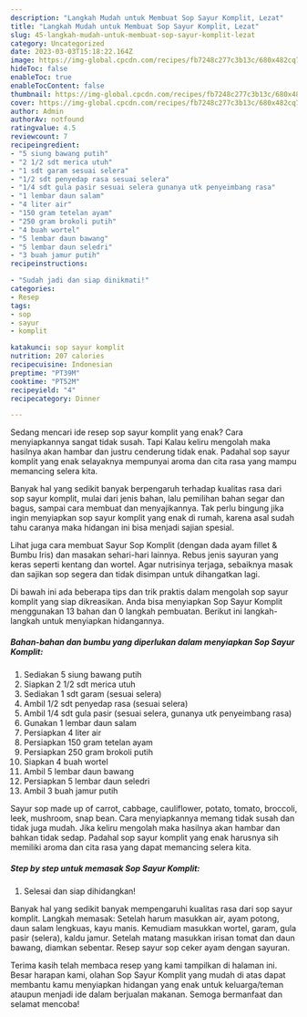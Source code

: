 ```yaml
---
description: "Langkah Mudah untuk Membuat Sop Sayur Komplit, Lezat"
title: "Langkah Mudah untuk Membuat Sop Sayur Komplit, Lezat"
slug: 45-langkah-mudah-untuk-membuat-sop-sayur-komplit-lezat
category: Uncategorized
date: 2023-03-03T15:18:22.164Z
image: https://img-global.cpcdn.com/recipes/fb7248c277c3b13c/680x482cq70/sop-sayur-komplit-foto-resep-utama.jpg
hideToc: false
enableToc: true
enableTocContent: false
thumbnail: https://img-global.cpcdn.com/recipes/fb7248c277c3b13c/680x482cq70/sop-sayur-komplit-foto-resep-utama.jpg
cover: https://img-global.cpcdn.com/recipes/fb7248c277c3b13c/680x482cq70/sop-sayur-komplit-foto-resep-utama.jpg
author: Admin
authorAv: notfound
ratingvalue: 4.5
reviewcount: 7
recipeingredient:
- "5 siung bawang putih"
- "2 1/2 sdt merica utuh"
- "1 sdt garam sesuai selera"
- "1/2 sdt penyedap rasa sesuai selera"
- "1/4 sdt gula pasir sesuai selera gunanya utk penyeimbang rasa"
- "1 lembar daun salam"
- "4 liter air"
- "150 gram tetelan ayam"
- "250 gram brokoli putih"
- "4 buah wortel"
- "5 lembar daun bawang"
- "5 lembar daun seledri"
- "3 buah jamur putih"
recipeinstructions:

- "Sudah jadi dan siap dinikmati!"
categories:
- Resep
tags:
- sop
- sayur
- komplit

katakunci: sop sayur komplit 
nutrition: 207 calories
recipecuisine: Indonesian
preptime: "PT39M"
cooktime: "PT52M"
recipeyield: "4"
recipecategory: Dinner

---
```



Sedang mencari ide resep sop sayur komplit yang enak? Cara menyiapkannya sangat tidak susah. Tapi Kalau keliru mengolah maka hasilnya akan hambar dan justru cenderung tidak enak. Padahal sop sayur komplit yang enak selayaknya mempunyai aroma dan cita rasa yang mampu memancing selera kita.


Banyak hal yang sedikit banyak berpengaruh terhadap kualitas rasa dari sop sayur komplit, mulai dari jenis bahan, lalu pemilihan bahan segar dan bagus, sampai cara membuat dan menyajikannya. Tak perlu bingung jika ingin menyiapkan sop sayur komplit yang enak di rumah, karena asal sudah tahu caranya maka hidangan ini bisa menjadi sajian spesial.

Lihat juga cara membuat Sayur Sop Komplit (dengan dada ayam fillet &amp; Bumbu Iris) dan masakan sehari-hari lainnya. Rebus jenis sayuran yang keras seperti kentang dan wortel. Agar nutrisinya terjaga, sebaiknya masak dan sajikan sop segera dan tidak disimpan untuk dihangatkan lagi.


Di bawah ini ada beberapa tips dan trik praktis dalam mengolah sop sayur komplit yang siap dikreasikan. Anda bisa menyiapkan Sop Sayur Komplit menggunakan 13 bahan dan 0 langkah pembuatan. Berikut ini langkah-langkah untuk menyiapkan hidangannya.

<!--inarticleads1-->

##### Bahan-bahan dan bumbu yang diperlukan dalam menyiapkan Sop Sayur Komplit:

1. Sediakan 5 siung bawang putih
1. Siapkan 2 1/2 sdt merica utuh
1. Sediakan 1 sdt garam (sesuai selera)
1. Ambil 1/2 sdt penyedap rasa (sesuai selera)
1. Ambil 1/4 sdt gula pasir (sesuai selera, gunanya utk penyeimbang rasa)
1. Gunakan 1 lembar daun salam
1. Persiapkan 4 liter air
1. Persiapkan 150 gram tetelan ayam
1. Persiapkan 250 gram brokoli putih
1. Siapkan 4 buah wortel
1. Ambil 5 lembar daun bawang
1. Persiapkan 5 lembar daun seledri
1. Ambil 3 buah jamur putih


Sayur sop made up of carrot, cabbage, cauliflower, potato, tomato, broccoli, leek, mushroom, snap bean. Cara menyiapkannya memang tidak susah dan tidak juga mudah. Jika keliru mengolah maka hasilnya akan hambar dan bahkan tidak sedap. Padahal sop sayur komplit yang enak harusnya sih memiliki aroma dan cita rasa yang dapat memancing selera kita. 

<!--inarticleads2-->

##### Step by step untuk memasak Sop Sayur Komplit:


1. Selesai dan siap dihidangkan!

Banyak hal yang sedikit banyak mempengaruhi kualitas rasa dari sop sayur komplit. Langkah memasak: Setelah harum masukkan air, ayam potong, daun salam lengkuas, kayu manis. Kemudiam masukkan wortel, garam, gula pasir (selera), kaldu jamur. Setelah matang masukkan irisan tomat dan daun bawang, diamkan sebentar. Resep sayur sop ceker ayam dengan sayuran. 

Terima kasih telah membaca resep yang kami tampilkan di halaman ini. Besar harapan kami, olahan Sop Sayur Komplit yang mudah di atas dapat membantu kamu menyiapkan hidangan yang enak untuk keluarga/teman ataupun menjadi ide dalam berjualan makanan. Semoga bermanfaat dan selamat mencoba!
